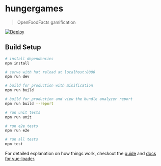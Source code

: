 # hungergames

> OpenFoodFacts gamification

[![Deploy](https://www.herokucdn.com/deploy/button.svg)](https://heroku.com/deploy?template=https://github.com/Phyks/HungerGames)

## Build Setup

``` bash
# install dependencies
npm install

# serve with hot reload at localhost:8080
npm run dev

# build for production with minification
npm run build

# build for production and view the bundle analyzer report
npm run build --report

# run unit tests
npm run unit

# run e2e tests
npm run e2e

# run all tests
npm test
```

For detailed explanation on how things work, checkout the [guide](http://vuejs-templates.github.io/webpack/) and [docs for vue-loader](http://vuejs.github.io/vue-loader).
